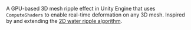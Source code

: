 A GPU-based 3D mesh ripple effect in Unity Engine that uses `ComputeShaders` to enable real-time deformation on any 3D mesh. Inspired by and extending the [2D water ripple algorithm](https://web.archive.org/web/20160418004149/http:/freespace.virgin.net/hugo.elias/graphics/x_water.htm).

